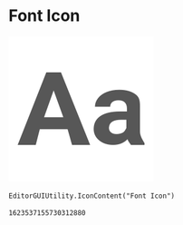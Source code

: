 # Font Icon
![](/img/Font%20Icon.png)

``` CSharp
EditorGUIUtility.IconContent("Font Icon")
```
```
1623537155730312880
```
